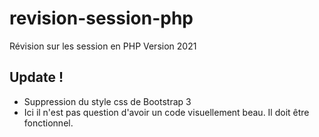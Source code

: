 # revision-session-php

Révision sur les session en PHP Version 2021

## Update !

- Suppression du style css de Bootstrap 3
- Ici il n'est pas question d'avoir un code visuellement beau. Il doit être fonctionnel.
